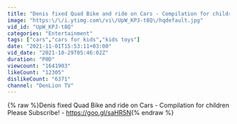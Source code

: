 ```yaml
---
title: "Denis fixed Quad Bike and ride on Cars - Compilation for children"
image: "https:\/\/i.ytimg.com\/vi\/UpW_KPJ-t8Q\/hqdefault.jpg"
vid_id: "UpW_KPJ-t8Q"
categories: "Entertainment"
tags: ["cars","cars for kids","kids toys"]
date: "2021-11-01T15:53:11+03:00"
vid_date: "2021-10-29T05:46:02Z"
duration: "P0D"
viewcount: "1641903"
likeCount: "12305"
dislikeCount: "6371"
channel: "DenLion TV"
---
```

{% raw %}Denis fixed Quad Bike and ride on Cars - Compilation for children<br />Please Subscribe!  - <a rel="nofollow" target="blank" href="https://goo.gl/saHR5N">https://goo.gl/saHR5N</a>{% endraw %}
